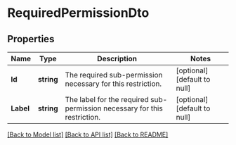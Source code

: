 # RequiredPermissionDto

## Properties
Name | Type | Description | Notes
------------ | ------------- | ------------- | -------------
**Id** | **string** | The required sub-permission necessary for this restriction. | [optional] [default to null]
**Label** | **string** | The label for the required sub-permission necessary for this restriction. | [optional] [default to null]

[[Back to Model list]](../pkg/nifi/README.md#documentation-for-models) [[Back to API list]](../pkg/nifi/README.md#documentation-for-api-endpoints) [[Back to README]](../pkg/nifi/README.md)


